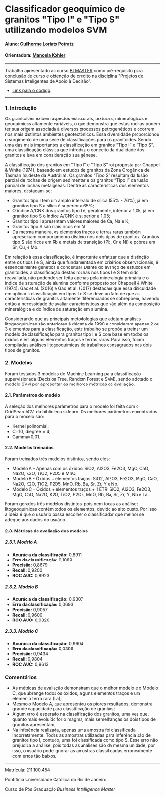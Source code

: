 
# Classificador geoquímico de granitos "Tipo I" e "Tipo S" utilizando modelos SVM

#### Aluno: [Guilherme Loriato Potratz](https://github.com/geoloriato)
#### Orientadora: [Manoela Kohler](https://github.com/manoelakohler) 

---

Trabalho apresentado ao curso [BI MASTER](https://ica.puc-rio.ai/bi-master) como pré-requisito para conclusão de curso e obtenção de crédito na disciplina "Projetos de Sistemas Inteligentes de Apoio à Decisão".


- [Link para o código](Monografia_treinammento.ipynb).

---

### 1. Introdução


Os granitoides exibem aspectos estruturais, texturais, mineralógicos e geoquímicos altamente variáveis, o que demonstra que estas rochas podem ter sua origem associada à diversos processos petrogenéticos e ocorrem nos mais distintos ambientes geotectônicos. Essa diversidade proporcionou o surgimento de uma série de classificações para os granitoides. Sendo uma das mais importantes a classificação em granitos “Tipo I” e “Tipo S”, uma classificação clássica que introduz o conceito da dualidade dos granitos e leva em consideração sua gênese.

A classificação dos granitos em “Tipo I” e “Tipo S” foi proposta por Chappel & White (1974), baseado em estudos de granitos da Zona Orogênica de Tasman (sudeste da Austrália). Os granitos “Tipo S” resultam da fusão parcial de rochas de origem sedimentar e os granitos “Tipo I” da fusão parcial de rochas metaígneas. Dentre as características dos elementos maiores, destacam-se:

- Granitos tipo I tem um amplo intervalo de sílica (55% - 76%), já em granitos tipo S a sílica é superior a 65%;
- O índice A/CNK dos granitos tipo I é, geralmente, inferior a 1,05, já em granitos tipo S o índice A/CNK é superior a 1,05;
- Granitos tipo I apresentam valores maiores de Ca, Na e K;
- Granitos tipo S são mais ricos em Al
- Da mesma maneira, os elementos traços e terras raras também apresentam comportamento distinto nos dois tipos de granitos. Granitos tipo S são ricos em Rb e metais de transição (Pb, Cr e Ni) e pobres em Sr, Cu, e Mo.

Em relação à essa classificação, é importante enfatizar que a distinção entre os tipos I e S, ainda que fundamentada em critérios observacionais, é essencialmente genética e conceitual. Diante do avanço de estudos em granitoides, a classificação destas rochas nos tipos I e S tem sido reavaliada, não podendo ser feita apenas pela mineralogia primária e o índice de saturação de alumina conforme proposto por Chappell & White (1974). Gao et al. (2016) e Gao et al. (2017) destacam que essa dificuldade em aplicar a classificação em tipos I e S se deve ao fato de que as características de granitos altamente diferenciados se sobrepõem, havendo então a necessidade de avaliar características que vão além da composição mineralógica e do índice de saturação em alumina.

Considerando que as principais metodologias que adotam análises litogeoquímicas são anteriores à década de 1990 e consideram apenas 2 ou 3 elementos para a classificação, este trabalho se propõe a treinar um modelo de classificação para granitos tipo I e S com base em todos os óxidos e em alguns elementos traços e terras raras. Para isso, foram compiladas análises litogeoquímicas de trabalhos consagrados nos dois tipos de granitos.

### 2. Modelos

Foram testados 3 modelos de Machine Learning para classificação supervisionada (Decision Tree, Random Forest e SVM), sendo adotado o modelo SVM por apresentar as melhores métricas de avaliação.

#### 2.1. Parâmetros do modelo

A seleção dos melhores parâmetros para o modelo foi feita com o GridSearchCV, da biblioteca sklearn. Os melhores parâmetros encontrados para o modelo são:

 - Kernel polinomial;
 - C=10, dregree = 4;
 - Gamma=0,01.

#### 2.2. Modelos treinados

Foram treinados três modelos distintos, sendo eles:

 - Modelo A - Apenas com os óxidos: SiO2, Al2O3, Fe2O3, MgO, CaO, Na2O, K2O, TiO2, P2O5 e MnO.
 - Modelo B - Óxidos + elementos traços: SiO2, Al2O3, Fe2O3, MgO, CaO, Na2O, K2O, TiO2, P2O5, MnO, Rb, Ba, Sr, Zr, Y e Nb.
 - Modelo C - Óxidos + elementos traços + 1 ETR: SiO2, Al2O3, Fe2O3, MgO, CaO, Na2O, K2O, TiO2, P2O5, MnO, Rb, Ba, Sr, Zr, Y, Nb e La.

Foram gerados três modelos distintos, pois nem todas as análises litogeoquímicas contém todos os elementos, devido ao alto custo. Por isso a idéia é que o usuário possa escolher o classificador que melhor se adeque aos dados do usuário.

#### 2.3. Métricas de avaliação dos modelos 

##### 2.3.1. Modelo A

 - **Acurácia da classificação:** 0,8911
 - **Erro da classificação:** 0,1089
 - **Precisão:** 0,8679
 - **Recall:** 0,9200
 - **ROC AUC:** 0,8923
 
##### 2.3.2. Modelo B

 - **Acurácia da classificação:** 0,9307
 - **Erro da classificação:** 0,0693
 - **Precisão:** 0,9057
 - **Recall:** 0,9600
 - **ROC AUC:** 0,9320
 
##### 2.3.3. Modelo C

 - **Acurácia da classificação:** 0,9604
 - **Erro da classificação:** 0,0396
 - **Precisão:** 0,9434
 - **Recall:** 0,9804
 - **ROC AUC:** 0,9613


### Comentários

 - As métricas de avaliação demonstram que o melhor modelo é o Modelo C, que abrange todos os óxidos, alguns elementos traços e um elemento terra rara (La);
 - Mesmo o Modelo A, que apresentou os piores resultados, demonstra grande capacidade para classificação de granitos;
 - Algum erro é esperado na classificação dos granitos, uma vez que, quanto mais evoluído for o magma, mais semelhanças os dois tipos de granitos apresentam;
 - Na inferência realizada, apenas uma amostra foi classificada incorretamente. Todas as amostras utilizadas para inferência são de granitos tipo I, contudo, uma foi classificada como tipo S. Esse erro não prejudica a análise, pois todas as análises são da mesma unidade, por isso, o usuário pode ignorar as amostras classificadas erroneamente com erros tão baixos.

---

Matrícula: 211.100.454

Pontifícia Universidade Católica do Rio de Janeiro

Curso de Pós Graduação *Business Intelligence Master*
